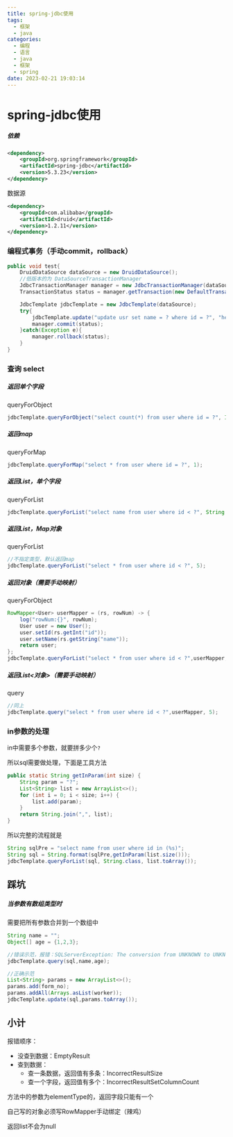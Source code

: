 ```yaml
---
title: spring-jdbc使用
tags:
  - 框架
  - java
categories:
  - 编程
  - 语言
  - java
  - 框架
  - spring
date: 2023-02-21 19:03:14
---
```


# spring-jdbc使用

##### 依赖

```xml
<dependency>
    <groupId>org.springframework</groupId>
    <artifactId>spring-jdbc</artifactId>
    <version>5.3.23</version>
</dependency>
```

数据源

```xml
<dependency>
    <groupId>com.alibaba</groupId>
    <artifactId>druid</artifactId>
    <version>1.2.11</version>
</dependency>
```

### 编程式事务（手动commit，rollback）

```java
public void test{
	DruidDataSource dataSource = new DruidDataSource();
    //低版本的为 DataSourceTransactionManager
	JdbcTransactionManager manager = new JdbcTransactionManager(dataSource);
    TransactionStatus status = manager.getTransaction(new DefaultTransactionDefinition());

	JdbcTemplate jdbcTemplate = new JdbcTemplate(dataSource);
	try{
		jdbcTemplate.update("update usr set name = ? where id = ?", "hello", 1);
        manager.commit(status);
	}catch(Exception e){
		manager.rollback(status);
	}
}
```

### 查询 select

##### 返回单个字段

queryForObject

```java
jdbcTemplate.queryForObject("select count(*) from user where id = ?", Integer.class, 1); 
```

##### 返回map

queryForMap

```java
jdbcTemplate.queryForMap("select * from user where id = ?", 1);
```

##### 返回List，单个字段

queryForList

```java
jdbcTemplate.queryForList("select name from user where id < ?", String.class, 5);
```

##### 返回List，Map对象

queryForList

```java
//不指定类型，默认返回map
jdbcTemplate.queryForList("select * from user where id < ?", 5);
```

##### 返回对象（需要手动映射）

queryForObject

```java
RowMapper<User> userMapper = (rs, rowNum) -> {
    log("rowNum:{}", rowNum);
    User user = new User();
    user.setId(rs.getInt("id"));
    user.setName(rs.getString("name"));
    return user;
};
jdbcTemplate.queryForList("select * from user where id < ?",userMapper, 5);
```

##### 返回List<对象>（需要手动映射）

query

```java
//同上
jdbcTemplate.query("select * from user where id < ?",userMapper, 5);
```

### in参数的处理

in中需要多个参数，就要拼多少个`?`

所以sql需要做处理，下面是工具方法

```java
public static String getInParam(int size) {
    String param = "?";
    List<String> list = new ArrayList<>();
    for (int i = 0; i < size; i++) {
        list.add(param);
    }
    return String.join(",", list);
}
```

所以完整的流程就是

```java
String sqlPre = "select name from user where id in (%s)";
String sql = String.format(sqlPre,getInParam(list.size()));
jdbcTemplate.queryForList(sql, String.class, list.toArray());
```

## 踩坑

##### 当参数有数组类型时

需要把所有参数合并到一个数组中

```java
String name = "";
Object[] age = {1,2,3};

//错误示范，报错：SQLServerException: The conversion from UNKNOWN to UNKNOWN is unsupported.
jdbcTemplate.query(sql,name,age);

//正确示范
List<String> params = new ArrayList<>();
params.add(form_no);
params.addAll(Arrays.asList(worker));
jdbcTemplate.update(sql,params.toArray());
```



## 小计

报错顺序：

- 没查到数据：EmptyResult
- 查到数据：
  - 查一条数据，返回值有多条：IncorrectResultSize
  - 查一个字段，返回值有多个：IncorrectResultSetColumnCount

方法中的参数为elementType的，返回字段只能有一个

自己写的对象必须写RowMapper手动绑定（辣鸡）

返回list不会为null